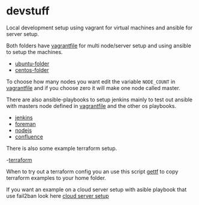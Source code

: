 # devstuff
Local development setup using vagrant for virtual machines and ansible for server setup.

Both folders have [vagrantfile](ubuntu/Vagrant) for multi node/server setup and using ansible to setup the machines.
- [ubuntu-folder](ubuntu)
- [centos-folder](ubuntu)

To choose how many nodes you want edit the variable `NODE_COUNT` in [vagrantfile](ubuntu/Vagrant) and if you choose zero it will make one node called master.

There are also ansible-playbooks to setup jenkins mainly to test out ansible with masters node defined in [vagrantfile](ubuntu/Vagrant) and the other os playbooks.

- [jenkins](ansible/jenkins)
- [foreman](ansible/foreman)
- [nodejs](ansible/node-install.yml)
- [confluence](ansible/confluence)

There is also some example terraform setup.

-[terraform](terraform)

When to try out a terraform config you an use this script [gettf](gettf) to copy 
terraform examples to your home folder.


If you want an example on a cloud server setup with asible playbook that use
fail2ban look here [cloud server setup](https://github.com/habbis/cloud_server_setup)
